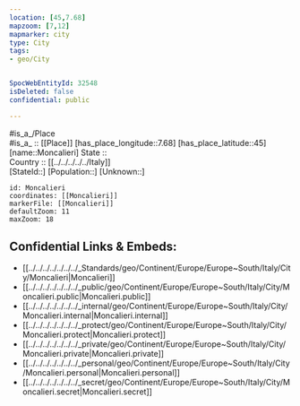 ```yaml
---
location: [45,7.68] 
mapzoom: [7,12] 
mapmarker: city 
type: City
tags:
- geo/City


SpocWebEntityId: 32548
isDeleted: false
confidential: public

---
```

#is_a_/Place  
#is_a_ :: [[Place]] 
[has_place_longitude::7.68] 
[has_place_latitude::45] 
[name::Moncalieri] 
State ::  
Country :: [[../../../../../Italy]]  
[StateId::] 
[Population::] 
[Unknown::] 


```leaflet
id: Moncalieri
coordinates: [[Moncalieri]] 
markerFile: [[Moncalieri]] 
defaultZoom: 11 
maxZoom: 18
```


## Confidential Links & Embeds: 
- [[../../../../../../../_Standards/geo/Continent/Europe/Europe~South/Italy/City/Moncalieri|Moncalieri]] 
- [[../../../../../../../_public/geo/Continent/Europe/Europe~South/Italy/City/Moncalieri.public|Moncalieri.public]] 
- [[../../../../../../../_internal/geo/Continent/Europe/Europe~South/Italy/City/Moncalieri.internal|Moncalieri.internal]] 
- [[../../../../../../../_protect/geo/Continent/Europe/Europe~South/Italy/City/Moncalieri.protect|Moncalieri.protect]] 
- [[../../../../../../../_private/geo/Continent/Europe/Europe~South/Italy/City/Moncalieri.private|Moncalieri.private]] 
- [[../../../../../../../_personal/geo/Continent/Europe/Europe~South/Italy/City/Moncalieri.personal|Moncalieri.personal]] 
- [[../../../../../../../_secret/geo/Continent/Europe/Europe~South/Italy/City/Moncalieri.secret|Moncalieri.secret]] 
